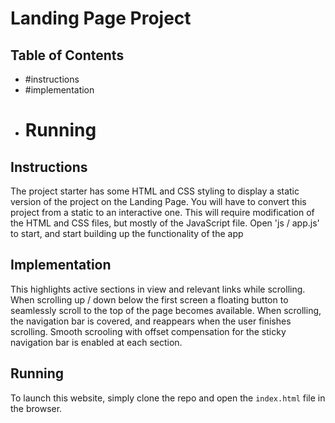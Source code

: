 # Landing Page Project

## Table of Contents

- #instructions
- #implementation
- # Running

## Instructions

The project starter has some HTML and CSS styling to display a static version of the project on the Landing Page. You will have to convert this project from a static to an interactive one. This will require modification of the HTML and CSS files, but mostly of the JavaScript file.
Open 'js / app.js' to start, and start building up the functionality of the app


## Implementation

This highlights active sections in view and relevant links while scrolling.
When scrolling up / down below the first screen a floating button to seamlessly scroll to the top of the page becomes available.
When scrolling, the navigation bar is covered, and reappears when the user finishes scrolling.
Smooth scrooling with offset compensation for the sticky navigation bar is enabled at each section.


## Running
To launch this website, simply clone the repo and open the `index.html` file in the browser. 
